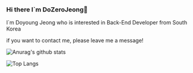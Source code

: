 ### Hi there I`m DoZeroJeong👋
I`m Doyoung Jeong who is interested in Back-End Developer from South Korea   
   
if you want to contact me, please leave me a message!

<!--
**DoZeroJeong/DoZeroJeong** is a ✨ _special_ ✨ repository because its `README.md` (this file) appears on your GitHub profile.

Here are some ideas to get you started:

- 🔭 I’m currently working on ...
- 🌱 I’m currently learning ...
- 👯 I’m looking to collaborate on ...
- 🤔 I’m looking for help with ...
- 💬 Ask me about ...
- 📫 How to reach me: ...
- 😄 Pronouns: ...
- ⚡ Fun fact: ...
-->
![Anurag's github stats](https://github-readme-stats.vercel.app/api?username=DoZeroJeong&show_icons=true&theme=highcontrast)

![Top Langs](https://github-readme-stats.vercel.app/api/top-langs/?username=DoZeroJeong&layout=compact)
